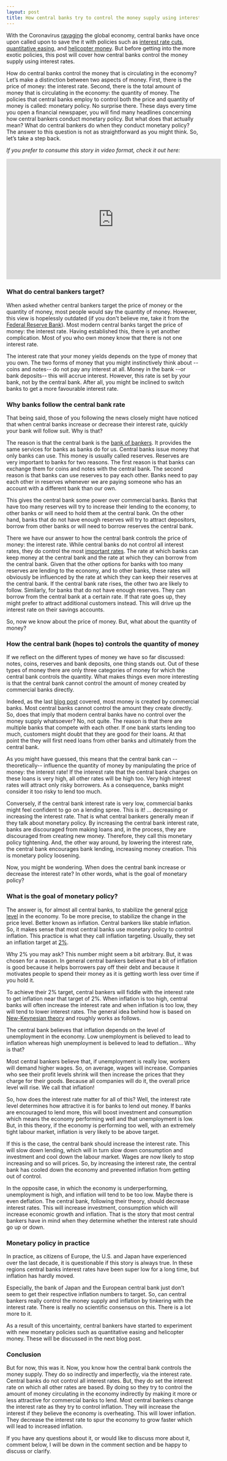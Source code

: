 ```yaml
---
layout: post
title: How central banks try to control the money supply using interest rates
---
```


With the Coronavirus [ravaging](https://www.imf.org/en/News/Articles/2020/03/23/pr2098-imf-managing-director-statement-following-a-g20-ministerial-call-on-the-coronavirus-emergency) the global economy, central banks have once upon called upon to save the it with policies such as [interest rate cuts](https://www.bloomberg.com/news/articles/2020-03-19/boe-cuts-rate-in-second-emergency-move-to-combat-virus-shock), [quantitative easing](https://www.cnbc.com/2020/03/16/even-after-return-to-qe-infinity-the-federal-reserve-has-some-more-work-to-do.html), and [helicopter money](https://www.afr.com/policy/economy/helicopter-money-is-coming-20200401-p54fyf). But before getting into the more exotic policies, this post will cover how central banks control the money supply using interest rates.

How do central banks control the money that is circulating in the economy? Let’s make a distinction between two aspects of money. First, there is the price of money: the interest rate. Second, there is the total amount of money that is circulating in the economy: the quantity of money. The policies that central banks employ to control both the price and quantity of money is called: monetary policy. No surprise there. These days every time you open a financial newspaper, you will find many headlines concerning how central bankers conduct monetary policy. But what does that actually mean? What do central bankers do when they conduct monetary policy? The answer to this question is not as straightforward as you might think. So, let’s take a step back.

*If you prefer to consume this story in video format, check it out here:*

<iframe width="560" height="315" src="https://www.youtube.com/embed/Tu7G4btt4WU" frameborder="0" allow="accelerometer; autoplay; encrypted-media; gyroscope; picture-in-picture" allowfullscreen></iframe>

### What do central bankers target?

When asked whether central bankers target the price of money or the quantity of money, most people would say the quantity of money. However, this view is hopelessly outdated (if you don't believe me, take it from the [Federal Reserve Bank](https://fredblog.stlouisfed.org/2019/06/fixing-the-textbook-lag-with-fred-part-i/)). Most modern central banks target the price of money: the interest rate. Having established this, there is yet another complication. Most of you who own money know that there is not one interest rate.

The interest rate that your money yields depends on the type of money that you own. The two forms of money that you might instinctively think about --coins and notes-- do not pay any interest at all. Money in the bank --or bank deposits-- this will accrue interest. However, this rate is set by your bank, not by the central bank. After all, you might be inclined to switch banks to get a more favourable interest rate.

### Why banks follow the central bank rate

That being said, those of you following the news closely might have noticed that when central banks increase or decrease their interest rate, quickly your bank will follow suit. Why is that?

The reason is that the central bank is the [bank of bankers](https://www.nbb.be/en/faq/central-bank-bankers-bank-how-does-work). It provides the same services for banks as banks do for us. Central banks issue money that only banks can use. This money is usually called reserves. Reserves are very important to banks for two reasons. The first reason is that banks can exchange them for coins and notes with the central bank. The second reason is that banks can use reserves to pay each other. Banks need to pay each other in reserves whenever we are paying someone who has an account with a different bank than our own.

This gives the central bank some power over commercial banks. Banks that have too many reserves will try to increase their lending to the economy, to other banks or will need to hold them at the central bank. On the other hand, banks that do not have enough reserves will try to attract depositors, borrow from other banks or will need to borrow reserves the central bank.

There we have our answer to how the central bank controls the price of money: the interest rate. While central banks do not control all interest rates, they do control the most [important rates](https://libertystreeteconomics.newyorkfed.org/2012/04/corridors-and-floors-in-monetary-policy.html). The rate at which banks can keep money at the central bank and the rate at which they can borrow from the central bank. Given that the other options for banks with too many reserves are lending to the economy, and to other banks, these rates will obviously be influenced by the rate at which they can keep their reserves at the central bank. If the central bank rate rises, the other two are likely to follow. Similarly, for banks that do not have enough reserves. They can borrow from the central bank at a certain rate. If that rate goes up, they might prefer to attract additional customers instead. This will drive up the interest rate on their savings accounts.

So, now we know about the price of money. But, what about the quantity of money?

### How the central bank (hopes to) controls the quantity of money
If we reflect on the different types of money we have so far discussed: notes, coins, reserves and bank deposits, one thing stands out. Out of these types of money there are only three categories of money for which the central bank controls the quantity. What makes things even more interesting is that the central bank cannot control the amount of money created by commercial banks directly.

Indeed, as the last [blog post](http://www.moneymacro.rocks/2020-03-28-banks-make-money/) covered, most money is created by commercial banks. Most central banks cannot control the amount they create directly. So, does that imply that modern central banks have no control over the money supply whatsoever? No, not quite. The reason is that there are multiple banks that compete with each other. If one bank starts lending too much, customers might doubt that they are good for their loans. At that point the they will first need loans from other banks and ultimately from the central bank.

As you might have guessed, this means that the central bank can --theoretically-- influence the quantity of money by manipulating the price of money: the interest rate! If the interest rate that the central bank charges on these loans is very high, all other rates will be high too. Very high interest rates will attract only risky borrowers. As a consequence, banks might consider it too risky to lend too much.

Conversely, if the central bank interest rate is very low, commercial banks might feel confident to go on a lending spree.
This is it! … decreasing or increasing the interest rate. That is what central bankers generally mean if they talk about monetary policy. By increasing the central bank interest rate, banks are discouraged from making loans and, in the process, they are discouraged from creating new money. Therefore, they call this monetary policy tightening. And, the other way around, by lowering the interest rate, the central bank encourages bank lending, increasing money creation. This is monetary policy loosening.  

Now, you might be wondering. When does the central bank increase or decrease the interest rate? In other words, what is the goal of monetary policy?

### What is the goal of monetary policy?

The answer is, for almost all central banks, to stabilize the general [price level](https://www.resbank.co.za/MonetaryPolicy/Pages/MonetaryPolicy-Home.aspx) in the economy. To be more precise, to stabilize the change in the price level. Better known as inflation. Central bankers like stable inflation. So, it makes sense that most central banks use monetary policy to control inflation. This practice is what they call inflation targeting. Usually, they set an inflation target at [2%](https://www.ecb.europa.eu/mopo/intro/html/index.en.html).

Why 2% you may ask? This number might seem a bit arbitrary. But, it was chosen for a reason. In general central bankers believe that a bit of inflation is good because it helps borrowers pay off their debt and because it motivates people to spend their money as it is getting worth less over time if you hold it.

To achieve their 2% target, central bankers will fiddle with the interest rate to get inflation near that target of 2%. When inflation is too high, central banks will often increase the interest rate and when inflation is too low, they will tend to lower interest rates. The general idea behind how is based on [New-Keynesian theory](https://www.forbes.com/sites/jonhartley/2014/08/18/after-new-keynesian-economics/#3b9062604515) and roughly works as follows.

The central bank believes that inflation depends on the level of unemployment in the economy. Low unemployment is believed to lead to inflation whereas high unemployment is believed to lead to deflation... Why is that?

Most central bankers believe that, if unemployment is really low, workers will demand higher wages. So, on average, wages will increase. Companies who see their profit levels shrink will then increase the prices that they charge for their goods. Because all companies will do it, the overall price level will rise. We call that inflation!

So, how does the interest rate matter for all of this? Well, the interest rate level determines how attractive it is for banks to lend out money. If banks are encouraged to lend more, this will boost investment and consumption which means the economy performing well and that unemployment is low. But, in this theory, if the economy is performing too well, with an extremely tight labour market, inflation is very likely to be above target.

If this is the case, the central bank should increase the interest rate. This will slow down lending, which will in turn slow down consumption and investment and cool down the labour market. Wages are now likely to stop increasing and so will prices. So, by increasing the interest rate, the central bank has cooled down the economy and prevented inflation from getting out of control.

In the opposite case, in which the economy is underperforming, unemployment is high, and inflation will tend to be too low. Maybe there is even deflation. The central bank, following their theory, should decrease interest rates. This will increase investment, consumption which will increase economic growth and inflation. That is the story that most central bankers have in mind when they determine whether the interest rate should go up or down.

### Monetary policy in practice

In practice, as citizens of Europe, the U.S. and Japan have experienced over the last decade, it is questionable if this story is always true. In these regions central banks interest rates have been super low for a long time, but inflation has hardly moved.

Especially, the bank of Japan and the European central bank just don’t seem to get their respective inflation numbers to target.
So, can central bankers really control the money supply and inflation by tinkering with the interest rate. There is really no scientific consensus on this. There is a lot more to it.

As a result of this uncertainty, central bankers have started to experiment with new monetary policies such as quantitative easing and helicopter money. These will be discussed in the next blog post.

### Conclusion

But for now, this was it. Now, you know how the central bank controls the money supply. They do so indirectly and imperfectly, via the interest rate. Central banks do not control all interest rates. But, they do set the interest rate on which all other rates are based. By doing so they try to control the amount of money circulating in the economy indirectly by making it more or less attractive for commercial banks to lend. Most central bankers change the interest rate as they try to control inflation. They will increase the interest if they believe the economy is overheating. This will lower inflation. They decrease the interest rate to spur the economy to grow faster which will lead to increased inflation.

If you have any questions about it, or would like to discuss more about it, comment below, I will be down in the comment section and be happy to discuss or clarify.
